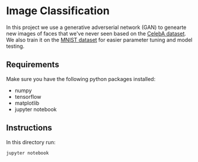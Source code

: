 # Image Classification

In this project we use a generative adverserial network (GAN) to genearte new images of faces that we've never seen based on the [CelebA dataset](http://mmlab.ie.cuhk.edu.hk/projects/CelebA.html). We also train it on the [MNIST dataset](http://yann.lecun.com/exdb/mnist/) for easier parameter tuning and model testing.

## Requirements

Make sure you have the following python packages installed:

* numpy
* tensorflow
* matplotlib
* jupyter notebook

## Instructions

In this directory run:

`jupyter notebook`